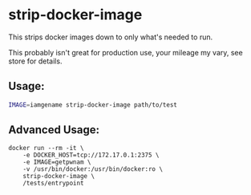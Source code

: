 strip-docker-image
==================

This strips docker images down to only what's needed to run.

This probably isn't great for production use, your mileage my vary, see store for details.

Usage:
------
```bash
IMAGE=iamgename strip-docker-image path/to/test
```

Advanced Usage:
---------------
```
docker run --rm -it \
	-e DOCKER_HOST=tcp://172.17.0.1:2375 \
	-e IMAGE=getpwnam \
	-v /usr/bin/docker:/usr/bin/docker:ro \
	strip-docker-image \
	/tests/entrypoint
```
